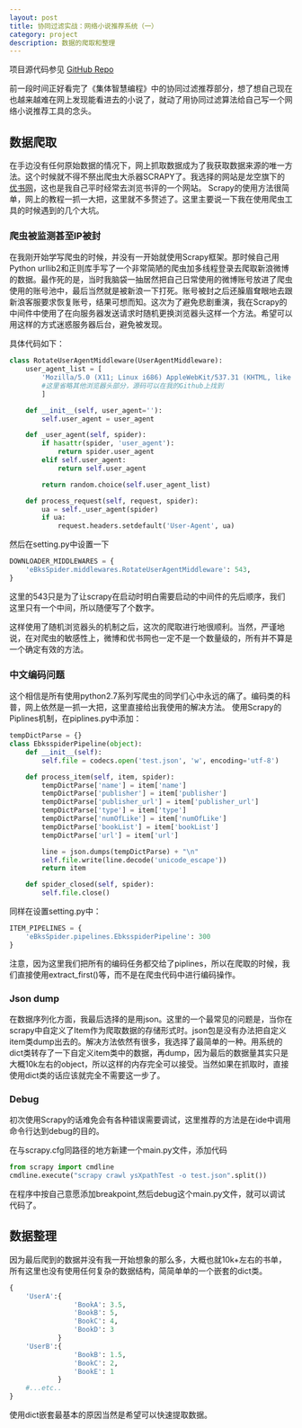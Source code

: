 ```yaml
---
layout: post
title: 协同过滤实战：网络小说推荐系统（一）
category: project
description: 数据的爬取和整理
---
```

项目源代码参见 [GitHub Repo](https://github.com/ZhiyuanLIPlus/EBooksRecommander)

前一段时间正好看完了《集体智慧编程》中的协同过滤推荐部分，想了想自己现在也越来越难在网上发现能看进去的小说了，就动了用协同过滤算法给自己写一个网络小说推荐工具的念头。

## 数据爬取
在手边没有任何原始数据的情况下，网上抓取数据成为了我获取数据来源的唯一方法。这个时候就不得不祭出爬虫大杀器SCRAPY了。我选择的网站是龙空旗下的[优书网](http://www.yousuu.com/booklist)，这也是我自己平时经常去浏览书评的一个网站。
Scrapy的使用方法很简单，网上的教程一抓一大把，这里就不多赘述了。这里主要说一下我在使用爬虫工具的时候遇到的几个大坑。

### 爬虫被监测甚至IP被封
在我刚开始学写爬虫的时候，并没有一开始就使用Scrapy框架。那时候自己用Python urllib2和正则库手写了一个非常简陋的爬虫加多线程登录去爬取新浪微博的数据。最作死的是，当时我脑袋一抽居然把自己日常使用的微博账号放进了爬虫使用的账号池中，最后当然就是被新浪一下打死。账号被封之后还臊眉耷眼地去跟新浪客服要求恢复账号，结果可想而知。这次为了避免悲剧重演，我在Scrapy的中间件中使用了在向服务器发送请求时随机更换浏览器头这样一个方法。希望可以用这样的方式迷惑服务器后台，避免被发现。

具体代码如下：
```python
class RotateUserAgentMiddleware(UserAgentMiddleware):
    user_agent_list = [
        'Mozilla/5.0 (X11; Linux i686) AppleWebKit/537.31 (KHTML, like Gecko) Chrome/26.0.1410.43 Safari/537.31',
        #这里省略其他浏览器头部分，源码可以在我的Github上找到
        ]

    def __init__(self, user_agent=''):
        self.user_agent = user_agent

    def _user_agent(self, spider):
        if hasattr(spider, 'user_agent'):
            return spider.user_agent
        elif self.user_agent:
            return self.user_agent

        return random.choice(self.user_agent_list)

    def process_request(self, request, spider):
        ua = self._user_agent(spider)
        if ua:
            request.headers.setdefault('User-Agent', ua)
```
然后在setting.py中设置一下
```python
DOWNLOADER_MIDDLEWARES = {
    'eBksSpider.middlewares.RotateUserAgentMiddleware': 543,
}
```
这里的543只是为了让scrapy在启动时明白需要启动的中间件的先后顺序，我们这里只有一个中间，所以随便写了个数字。

这样使用了随机浏览器头的机制之后，这次的爬取进行地很顺利。当然，严谨地说，在对爬虫的敏感性上，微博和优书网也一定不是一个数量级的，所有并不算是一个确定有效的方法。

### 中文编码问题
这个相信是所有使用python2.7系列写爬虫的同学们心中永远的痛了。编码类的科普，网上依然是一抓一大把，这里直接给出我使用的解决方法。
使用Scrapy的Piplines机制，在piplines.py中添加：
```python
tempDictParse = {}
class EbksspiderPipeline(object):
    def __init__(self):
        self.file = codecs.open('test.json', 'w', encoding='utf-8')

    def process_item(self, item, spider):
        tempDictParse['name'] = item['name']
        tempDictParse['publisher'] = item['publisher']
        tempDictParse['publisher_url'] = item['publisher_url']
        tempDictParse['type'] = item['type']
        tempDictParse['numOfLike'] = item['numOfLike']
        tempDictParse['bookList'] = item['bookList']
        tempDictParse['url'] = item['url']

        line = json.dumps(tempDictParse) + "\n"
        self.file.write(line.decode('unicode_escape'))
        return item

    def spider_closed(self, spider):
        self.file.close()
```
同样在设置setting.py中：
```python
ITEM_PIPELINES = {
    'eBksSpider.pipelines.EbksspiderPipeline': 300
}
```
注意，因为这里我们把所有的编码任务都交给了piplines，所以在爬取的时候，我们直接使用extract_first()等，而不是在爬虫代码中进行编码操作。

### Json dump
在数据序列化方面，我最后选择的是用json。这里的一个最常见的问题是，当你在scrapy中自定义了Item作为爬取数据的存储形式时。json包是没有办法把自定义item类dump出去的。解决方法依然有很多，我选择了最简单的一种。用系统的dict类转存了一下自定义item类中的数据，再dump，因为最后的数据量其实只是大概10k左右的object，所以这样的内存完全可以接受。当然如果在抓取时，直接使用dict类的话应该就完全不需要这一步了。

### Debug
初次使用Scrapy的话难免会有各种错误需要调试，这里推荐的方法是在ide中调用命令行达到debug的目的。

在与scrapy.cfg同路径的地方新建一个main.py文件，添加代码
```python
from scrapy import cmdline
cmdline.execute("scrapy crawl ysXpathTest -o test.json".split())
```

在程序中按自己意愿添加breakpoint,然后debug这个main.py文件，就可以调试代码了。

## 数据整理
因为最后爬到的数据并没有我一开始想象的那么多，大概也就10k+左右的书单，所有这里也没有使用任何复杂的数据结构，简简单单的一个嵌套的dict类。
```python
{
    'UserA':{
                'BookA': 3.5,
                'BookB': 5,
                'BookC': 4,
                'BookD': 3
            }
    'UserB':{
                'BookB': 1.5,
                'BookC': 2,
                'BookE': 1
            }
    #...etc..
}
```

使用dict嵌套最基本的原因当然是希望可以快速提取数据。
